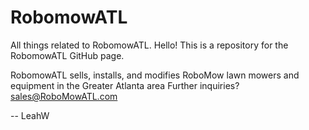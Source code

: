 RobomowATL
==========

All things related to RobomowATL.
Hello! This is a repository for the RobomowATL GitHub page.

RobomowATL sells, installs, and modifies RoboMow lawn mowers and equipment in the Greater Atlanta area
Further inquiries? sales@RoboMowATL.com

-- LeahW
